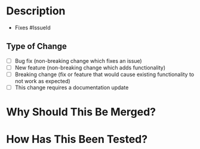 # Description

- Fixes #IssueId

<!-- Please include a summary of the change and which issue is fixed. -->
<!-- Please also include relevant motivation and context. -->

## Type of Change

- [ ] Bug fix (non-breaking change which fixes an issue)
- [ ] New feature (non-breaking change which adds functionality)
- [ ] Breaking change (fix or feature that would cause existing functionality to not work as expected)
- [ ] This change requires a documentation update

# Why Should This Be Merged?

<!-- Please describe the benefits of your changes. -->
<!-- Please also discuss any potential disadvantages or trade-offs. -->

# How Has This Been Tested?

<!-- Please describe the tests that you ran to verify your changes. -->
<!-- Provide instructions so others can reproduce. -->

